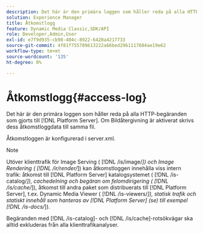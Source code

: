```yaml
---
description: Det här är den primära loggen som håller reda på alla HTTP-begäranden som gjorts till  [!DNL Platform Server]. Om Bildåtergivning är aktiverat skrivs dess åtkomstloggdata till samma fil.
solution: Experience Manager
title: Åtkomstlogg
feature: Dynamic Media Classic,SDK/API
role: Developer,Admin,User
exl-id: e7f9d935-cb98-404c-8922-6420a4217733
source-git-commit: 4f81f755789613222a66bed2961117604ae19e62
workflow-type: tm+mt
source-wordcount: '135'
ht-degree: 0%

---
```


# Åtkomstlogg{#access-log}

Det här är den primära loggen som håller reda på alla HTTP-begäranden som gjorts till [!DNL Platform Server]. Om Bildåtergivning är aktiverat skrivs dess åtkomstloggdata till samma fil.

Åtkomstloggen är konfigurerad i server.xml.

>[!NOTE]
>
>Utöver klienttrafik för Image Serving ( [!DNL /is/image/*]) och Image Rendering ( [!DNL /ir/render/*]) kan åtkomstloggen innehålla viss intern trafik: åtkomst till [!DNL Platform Server] katalogsystemet ( [!DNL /is-catalog/*]), cachedelning och begäran om felomdirigering ( [!DNL /is/cache/*]), åtkomst till andra paket som distribuerats till [!DNL Platform Server], t.ex. Dynamic Media Viewer ( [!DNL /is-viewers/*]), statisk trafik och statiskt innehåll som hanteras av [!DNL Platform Server] (se) till exempel [!DNL /is-docs/*]).

Begäranden med [!DNL /is-catalog]- och [!DNL /is/cache]-rotsökvägar ska alltid exkluderas från alla klienttrafikanalyser.
